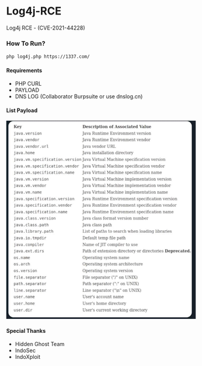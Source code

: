 # Log4j-RCE
Log4j RCE - (CVE-2021-44228)

### How To Run?
```sh
php log4j.php https://1337.com/
```

#### Requirements
- PHP CURL
- PAYLOAD
- DNS LOG (Collaborator Burpsuite or use dnslog.cn)

#### List Payload
![Test Image 1](https://raw.githubusercontent.com/momos1337/Log4j-RCE/master/payload.jpg)

#### Special Thanks
- Hidden Ghost Team
- IndoSec
- IndoXploit
